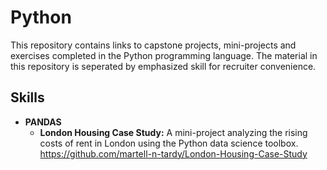 # Python
This repository contains links to capstone projects, mini-projects and exercises completed in the Python programming language. The material in this repository is seperated by emphasized skill for recruiter convenience.

## Skills 
* **PANDAS**
    * **London Housing Case Study:** A mini-project analyzing the rising costs of rent in London using the Python data science toolbox.
      https://github.com/martell-n-tardy/London-Housing-Case-Study
